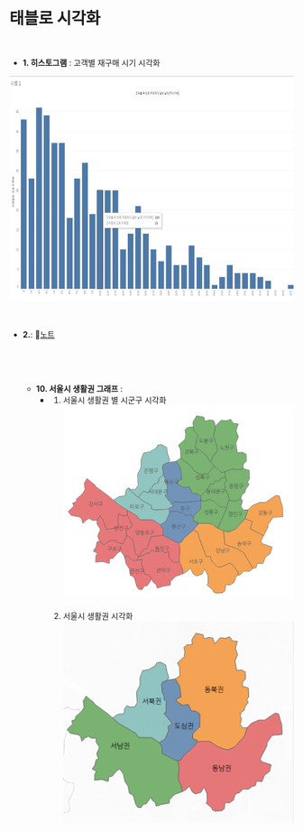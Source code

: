 # 태블로 시각화
&nbsp;
- **1. 히스토그램** : 고객별 재구매 시기 시각화
<img src="https://github.com/DYNPARK/DY/blob/c396998d8c7dee5b49b459c643311fc9ad2027ec/%ED%9E%88%EC%8A%A4%ED%86%A0%EA%B7%B8%EB%9E%A81.png" width="600" height="400">

&nbsp;
- **2.**:  📄[노트](https://www.notion.so/R-82d8003beeaa4511a9c6a02af397ae9d?pvs=4#a79c0592f88f411482b7ebcd1a6ffc9d)
  &nbsp;



  &nbsp;
  &nbsp;
  &nbsp;
  &nbsp;
  &nbsp;
  &nbsp;
  &nbsp;

  &nbsp;
  &nbsp;
  &nbsp;
  &nbsp;
  
  - **10. 서울시 생활권 그래프** :
    - 1.  서울시 생활권 별 시군구 시각화 <img src="https://github.com/DYNPARK/DY/blob/6770702b4e8641601bf142909c974e83c1db96e9/10map1.png" width="600">
  &nbsp;
      2.  서울시 생활권 시각화  <img src="https://github.com/DYNPARK/DY/blob/6770702b4e8641601bf142909c974e83c1db96e9/10map2.png"  width="600">
  &nbsp;

